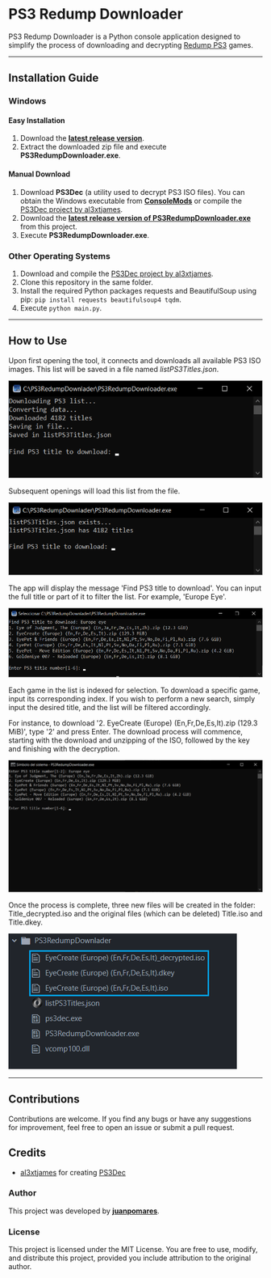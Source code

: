 # PS3 Redump Downloader

PS3 Redump Downloader is a Python console application designed to simplify the process of downloading and decrypting [Redump PS3](https://myrient.erista.me/files/Redump/Sony%20-%20PlayStation%203/) games.

---

## Installation Guide

### Windows

#### Easy Installation

1. Download the **[latest release version](https://github.com/juanpomares/PS3-Redump-downloader/releases/download/v0.1.2/PS3-Redump-downloader-0.1.2.zip)**.
2. Extract the downloaded zip file and execute **PS3RedumpDownloader.exe**.

#### Manual Download

1. Download **PS3Dec** (a utility used to decrypt PS3 ISO files). You can obtain the Windows executable from **[ConsoleMods](https://consolemods.org/wiki/File:PS3DecR5.7z)** or compile the [PS3Dec project by al3xtjames](https://github.com/al3xtjames/PS3Dec/tree/master).
2. Download the **[latest release version of PS3RedumpDownloader.exe](https://github.com/juanpomares/PS3-Redump-downloader/releases/download/v0.1.2/PS3RedumpDownloader.exe)** from this project.
3. Execute **PS3RedumpDownloader.exe**.

### Other Operating Systems

1. Download and compile the [PS3Dec project by al3xtjames](https://github.com/al3xtjames/PS3Dec/tree/master).
2. Clone this repository in the same folder.
3. Install the required Python packages requests and BeautifulSoup using pip: `pip install requests beautifulsoup4 tqdm`.
4. Execute `python main.py`.

---

## How to Use

Upon first opening the tool, it connects and downloads all available PS3 ISO images. This list will be saved in a file named _listPS3Titles.json_.

![First Time Open](./doc/firstTimeOpen.png)

Subsequent openings will load this list from the file.

![Next Time Open](./doc/notFirstTimeOpen.png)

The app will display the message 'Find PS3 title to download'. You can input the full title or part of it to filter the list. For example, 'Europe Eye'.

![Filtering Game List](./doc/filterList.png)

Each game in the list is indexed for selection. To download a specific game, input its corresponding index. If you wish to perform a new search, simply input the desired title, and the list will be filtered accordingly.

For instance, to download '2. EyeCreate (Europe) (En,Fr,De,Es,It).zip (129.3 MiB)', type '2' and press Enter. The download process will commence, starting with the download and unzipping of the ISO, followed by the key and finishing with the decryption.

![Downloading Game](./doc/downloading.gif)

Once the process is complete, three new files will be created in the folder: Title_decrypted.iso and the original files (which can be deleted) Title.iso and Title.dkey.

![Downloaded Game](./doc/downloaded.png)

---

## Contributions

Contributions are welcome. If you find any bugs or have any suggestions for improvement, feel free to open an issue or submit a pull request.

## Credits

- [al3xtjames](https://github.com/al3xtjames/) for creating [PS3Dec](https://github.com/al3xtjames/PS3Dec/tree/master)

### Author

This project was developed by **[juanpomares](https://github.com/juanpomares/)**.

### License

This project is licensed under the MIT License. You are free to use, modify, and distribute this project, provided you include attribution to the original author.
